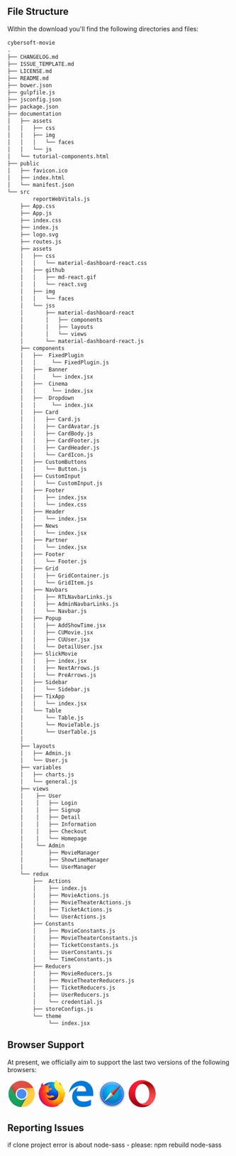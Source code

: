 ## File Structure

Within the download you'll find the following directories and files:

```
cybersoft-movie
.
├── CHANGELOG.md
├── ISSUE_TEMPLATE.md
├── LICENSE.md
├── README.md
├── bower.json
├── gulpfile.js
├── jsconfig.json
├── package.json
├── documentation
│   ├── assets
│   │   ├── css
│   │   ├── img
│   │   │   └── faces
│   │   └── js
│   └── tutorial-components.html
├── public
│   ├── favicon.ico
│   ├── index.html
│   └── manifest.json
└── src
        reportWebVitals.js
    ├── App.css
    ├── App.js
    ├── index.css
    ├── index.js
    ├── logo.svg
    ├── routes.js
    ├── assets
    │   ├── css
    │   │   └── material-dashboard-react.css
    │   ├── github
    │   │   ├── md-react.gif
    │   │   └── react.svg
    │   ├── img
    │   │   └── faces
    │   └── jss
    │       ├── material-dashboard-react
    │       │   ├── components
    │       │   ├── layouts
    │       │   └── views
    │       └── material-dashboard-react.js
    ├── components
    │   ├──  FixedPlugin
    │   │     └── FixedPlugin.js
    │   ├──  Banner
    │   │     └── index.jsx
    │   ├──  Cinema
    │   │     └── index.jsx
    │   ├──  Dropdown
    │   │     └── index.jsx
    │   ├── Card
    │   │   ├── Card.js
    │   │   ├── CardAvatar.js
    │   │   ├── CardBody.js
    │   │   ├── CardFooter.js
    │   │   ├── CardHeader.js
    │   │   └── CardIcon.js
    │   ├── CustomButtons
    │   │   └── Button.js
    │   ├── CustomInput
    │   │   └── CustomInput.js
    │   ├── Footer
    │   │   ├── index.jsx
    │   │   └── index.css
    │   ├── Header
    │   │   └── index.jsx
    │   ├── News
    │   │   └── index.jsx
    │   ├── Partner
    │   │   └── index.jsx
    │   ├── Footer
    │   │   └── Footer.js
    │   ├── Grid
    │   │   ├── GridContainer.js
    │   │   └── GridItem.js
    │   ├── Navbars
    │   │   ├── RTLNavbarLinks.js
    │   │   ├── AdminNavbarLinks.js
    │   │   └── Navbar.js
    │   ├── Popup
    │   │   ├── AddShowTime.jsx
    │   │   ├── CUMovie.jsx
    │   │   ├── CUUser.jsx
    │   │   └── DetailUser.jsx
    │   ├── SlickMovie
    │   │   ├── index.jsx
    │   │   ├── NextArrows.js
    │   │   └── PreArrows.js
    │   ├── Sidebar
    │   │   └── Sidebar.js
    │   ├── TixApp
    │   │   └── index.jsx
    │   └── Table
    │       └── Table.js
    │       └── MovieTable.js
    │       └── UserTable.js
    │  
    ├── layouts
    │   ├── Admin.js
    │   └── User.js
    ├── variables
    │   ├── charts.js
    │   └── general.js
    ├── views
    │    ├── User
    │    │   ├── Login
    │    │   ├── Signup
    │    │   ├── Detail
    │    │   ├── Information
    │    │   ├── Checkout
    │    │   └── Homepage
    │    └── Admin
    │        ├── MovieManager
    │        ├── ShowtimeManager
    │        └── UserManager
    └── redux
        ├──  Actions
        │    ├── index.js
        │    ├── MovieActions.js
        │    ├── MovieTheaterActions.js
        │    ├── TicketActions.js
        │    └── UserActions.js
        ├── Constants
        │    ├── MovieConstants.js
        │    ├── MovieTheaterConstants.js
        │    ├── TicketConstants.js
        │    ├── UserConstants.js
        │    └── TimeConstants.js
        ├── Reducers
        │    ├── MovieReducers.js
        │    ├── MovieTheaterReducers.js
        │    ├── TicketReducers.js
        │    ├── UserReducers.js
        │    └── credential.js
        ├── storeConfigs.js
        └── theme
             └── index.jsx
```

## Browser Support

At present, we officially aim to support the last two versions of the following browsers:

<img src="src/assets/github/chrome.png" width="64" height="64"> <img src="src/assets/github/firefox.png" width="64" height="64"> <img src="src/assets/github/edge.png" width="64" height="64"> <img src="src/assets/github/safari.png" width="64" height="64"> <img src="src/assets/github/opera.png" width="64" height="64">

## Reporting Issues

if clone project error is about node-sass - please: npm rebuild node-sass
